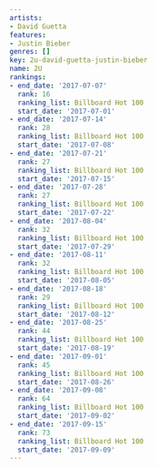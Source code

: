 ```yaml
---
artists:
- David Guetta
features:
- Justin Bieber
genres: []
key: 2u-david-guetta-justin-bieber
name: 2U
rankings:
- end_date: '2017-07-07'
  rank: 16
  ranking_list: Billboard Hot 100
  start_date: '2017-07-01'
- end_date: '2017-07-14'
  rank: 28
  ranking_list: Billboard Hot 100
  start_date: '2017-07-08'
- end_date: '2017-07-21'
  rank: 27
  ranking_list: Billboard Hot 100
  start_date: '2017-07-15'
- end_date: '2017-07-28'
  rank: 27
  ranking_list: Billboard Hot 100
  start_date: '2017-07-22'
- end_date: '2017-08-04'
  rank: 32
  ranking_list: Billboard Hot 100
  start_date: '2017-07-29'
- end_date: '2017-08-11'
  rank: 32
  ranking_list: Billboard Hot 100
  start_date: '2017-08-05'
- end_date: '2017-08-18'
  rank: 29
  ranking_list: Billboard Hot 100
  start_date: '2017-08-12'
- end_date: '2017-08-25'
  rank: 44
  ranking_list: Billboard Hot 100
  start_date: '2017-08-19'
- end_date: '2017-09-01'
  rank: 45
  ranking_list: Billboard Hot 100
  start_date: '2017-08-26'
- end_date: '2017-09-08'
  rank: 64
  ranking_list: Billboard Hot 100
  start_date: '2017-09-02'
- end_date: '2017-09-15'
  rank: 73
  ranking_list: Billboard Hot 100
  start_date: '2017-09-09'
---
```


